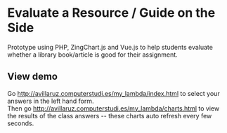 # Evaluate a Resource / Guide on the Side
Prototype using PHP, ZingChart.js and Vue.js to help students evaluate whether a library book/article is good for their assignment.

## View demo
Go http://avillaruz.computerstudi.es/my_lambda/index.html to select your answers in the left hand form.  
Then go http://avillaruz.computerstudi.es/my_lambda/charts.html to view the results of the class answers -- these charts auto refresh every few seconds.
